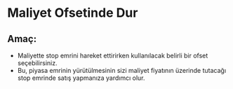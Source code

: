 # Maliyet Ofsetinde Dur

## Amaç:

- Maliyette stop emrini hareket ettirirken kullanılacak belirli bir ofset seçebilirsiniz.
- Bu, piyasa emrinin yürütülmesinin sizi maliyet fiyatının üzerinde tutacağı stop emrinde satış yapmanıza yardımcı olur.